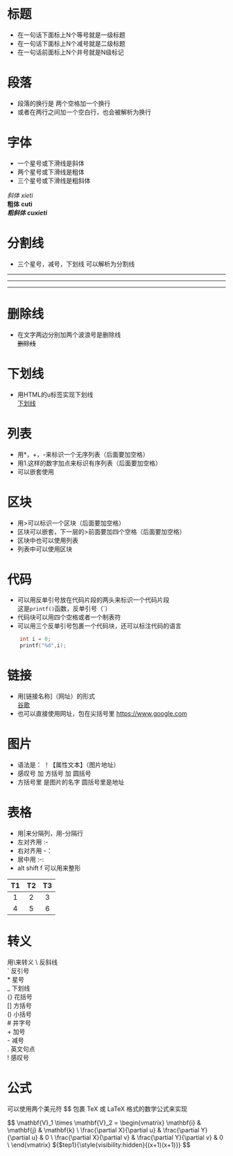 # 标题
* 在一句话下面标上N个等号就是一级标题
* 在一句话下面标上N个减号就是二级标题
* 在一句话前面标上N个井号就是N级标记

# 段落
* 段落的换行是 两个空格加一个换行
* 或者在两行之间加一个空白行，也会被解析为换行

# 字体
* 一个星号或下滑线是斜体
* 两个星号或下滑线是粗体
* 三个星号或下滑线是粗斜体  

*斜体* _xieti_  
**粗体** __cuti__  
***粗斜体*** ___cuxieti___


# 分割线
* 三个星号，减号，下划线 可以解析为分割线  
***
---
___

# 删除线
* 在文字两边分别加两个波浪号是删除线  
~~删除线~~

# 下划线
* 用HTML的u标签实现下划线  
<u>下划线</u>

# 列表
* 用*，+，-来标识一个无序列表（后面要加空格）
* 用1.这样的数字加点来标识有序列表（后面要加空格）
* 可以嵌套使用

# 区块
* 用>可以标识一个区块（后面要加空格）
* 区块可以嵌套，下一层的>前面要加四个空格（后面要加空格）
* 区块中也可以使用列表
* 列表中可以使用区块

# 代码
* 可以用反单引号放在代码片段的两头来标识一个代码片段  
    这是`printf()`函数，反单引号（\`）
* 代码块可以用四个空格或者一个制表符
* 可以用三个反单引号包裹一个代码块，还可以标注代码的语言
```C
    int i = 0;
    printf("%d",i);
```

# 链接
* 用[链接名称]（网址）的形式  
[谷歌](https://www.google.com)
* 也可以直接使用网址，包在尖括号里
<https://www.google.com>

# 图片
* 语法是： ！【属性文本】（图片地址）
* 感叹号 加 方括号 加 圆括号
* 方括号里 是图片的名字 圆括号里是地址

# 表格
* 用|来分隔列，用-分隔行  
* 左对齐用 :-
* 右对齐用 -：
* 居中用 :-:   
* alt shift f 可以用来整形

|T1|T2|T3|
|:-:|:-:|:-:|
|1|2|3|
|4|5|6|

# 转义
用\来转义
\\   反斜线  
\`   反引号  
\*   星号  
\_   下划线  
\{}  花括号  
\[]  方括号  
\()  小括号  
\#   井字号  
\+   加号  
\-   减号  
\.   英文句点  
\!   感叹号  

# 公式
可以使用两个美元符 $$ 包裹 TeX 或 LaTeX 格式的数学公式来实现

$$
\mathbf{V}_1 \times \mathbf{V}_2 =  \begin{vmatrix} 
\mathbf{i} & \mathbf{j} & \mathbf{k} \\
\frac{\partial X}{\partial u} &  \frac{\partial Y}{\partial u} & 0 \\
\frac{\partial X}{\partial v} &  \frac{\partial Y}{\partial v} & 0 \\
\end{vmatrix}
${$tep1}{\style{visibility:hidden}{(x+1)(x+1)}}
$$
